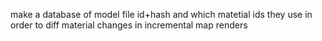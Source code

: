 make a database of model file id+hash and which matetial ids they use in order to diff material changes in incremental map renders